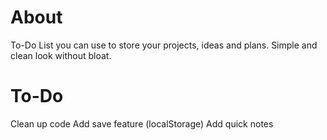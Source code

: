 # About
To-Do List you can use to store your projects, ideas and plans.
Simple and clean look without bloat.

# To-Do
Clean up code
Add save feature (localStorage)
Add quick notes
